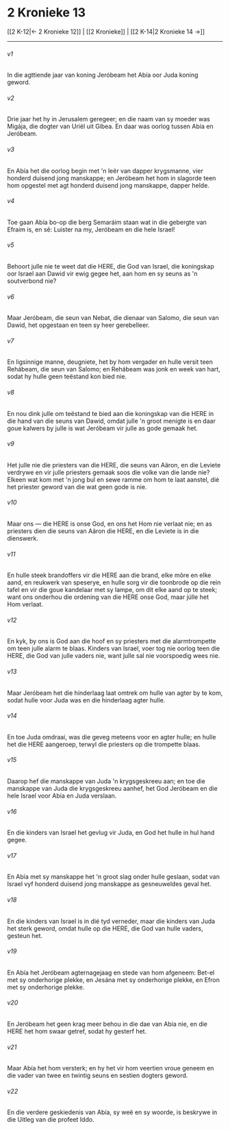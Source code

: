 # 2 Kronieke 13

[[2 K-12|← 2 Kronieke 12]] | [[2 Kronieke]] | [[2 K-14|2 Kronieke 14 →]]
***

###### v1
In die agttiende jaar van koning Jeróbeam het Abía oor Juda koning geword. 
###### v2
Drie jaar het hy in Jerusalem geregeer; en die naam van sy moeder was Migája, die dogter van Uriël uit Gíbea. En daar was oorlog tussen Abía en Jeróbeam. 
###### v3
En Abía het die oorlog begin met 'n leër van dapper krygsmanne, vier honderd duisend jong manskappe; en Jeróbeam het hom in slagorde teen hom opgestel met agt honderd duisend jong manskappe, dapper helde. 
###### v4
Toe gaan Abía bo-op die berg Semaráim staan wat in die gebergte van Efraim is, en sê: Luister na my, Jeróbeam en die hele Israel! 
###### v5
Behoort julle nie te weet dat die HERE, die God van Israel, die koningskap oor Israel aan Dawid vir ewig gegee het, aan hom en sy seuns as 'n soutverbond nie? 
###### v6
Maar Jeróbeam, die seun van Nebat, die dienaar van Salomo, die seun van Dawid, het opgestaan en teen sy heer gerebelleer. 
###### v7
En ligsinnige manne, deugniete, het by hom vergader en hulle versit teen Rehábeam, die seun van Salomo; en Rehábeam was jonk en week van hart, sodat hy hulle geen teëstand kon bied nie. 
###### v8
En nou dink julle om teëstand te bied aan die koningskap van die HERE in die hand van die seuns van Dawid, omdat julle 'n groot menigte is en daar goue kalwers by julle is wat Jeróbeam vir julle as gode gemaak het. 
###### v9
Het julle nie die priesters van die HERE, die seuns van Aäron, en die Leviete verdrywe en vir julle priesters gemaak soos die volke van die lande nie? Elkeen wat kom met 'n jong bul en sewe ramme om hom te laat aanstel, dié het priester geword van die wat geen gode is nie. 
###### v10
Maar ons — die HERE is onse God, en ons het Hom nie verlaat nie; en as priesters dien die seuns van Aäron die HERE, en die Leviete is in die dienswerk. 
###### v11
En hulle steek brandoffers vir die HERE aan die brand, elke môre en elke aand, en reukwerk van speserye, en hulle sorg vir die toonbrode op die rein tafel en vir die goue kandelaar met sy lampe, om dit elke aand op te steek; want ons onderhou die ordening van die HERE onse God, maar júlle het Hom verlaat. 
###### v12
En kyk, by ons is God aan die hoof en sy priesters met die alarmtrompette om teen julle alarm te blaas. Kinders van Israel, voer tog nie oorlog teen die HERE, die God van julle vaders nie, want julle sal nie voorspoedig wees nie. 
###### v13
Maar Jeróbeam het die hinderlaag laat omtrek om hulle van agter by te kom, sodat hulle voor Juda was en die hinderlaag agter hulle. 
###### v14
En toe Juda omdraai, was die geveg meteens voor en agter hulle; en hulle het die HERE aangeroep, terwyl die priesters op die trompette blaas. 
###### v15
Daarop hef die manskappe van Juda 'n krygsgeskreeu aan; en toe die manskappe van Juda die krygsgeskreeu aanhef, het God Jeróbeam en die hele Israel voor Abía en Juda verslaan. 
###### v16
En die kinders van Israel het gevlug vir Juda, en God het hulle in hul hand gegee. 
###### v17
En Abía met sy manskappe het 'n groot slag onder hulle geslaan, sodat van Israel vyf honderd duisend jong manskappe as gesneuweldes geval het. 
###### v18
En die kinders van Israel is in dié tyd verneder, maar die kinders van Juda het sterk geword, omdat hulle op die HERE, die God van hulle vaders, gesteun het. 
###### v19
En Abía het Jeróbeam agternagejaag en stede van hom afgeneem: Bet-el met sy onderhorige plekke, en Jesána met sy onderhorige plekke, en Efron met sy onderhorige plekke. 
###### v20
En Jeróbeam het geen krag meer behou in die dae van Abía nie, en die HERE het hom swaar getref, sodat hy gesterf het. 
###### v21
Maar Abía het hom versterk; en hy het vir hom veertien vroue geneem en die vader van twee en twintig seuns en sestien dogters geword. 
###### v22
En die verdere geskiedenis van Abía, sy weë en sy woorde, is beskrywe in die Uitleg van die profeet Iddo. 
